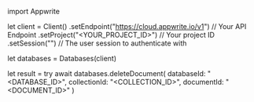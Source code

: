 import Appwrite

let client = Client()
    .setEndpoint("https://cloud.appwrite.io/v1") // Your API Endpoint
    .setProject("<YOUR_PROJECT_ID>") // Your project ID
    .setSession("") // The user session to authenticate with

let databases = Databases(client)

let result = try await databases.deleteDocument(
    databaseId: "<DATABASE_ID>",
    collectionId: "<COLLECTION_ID>",
    documentId: "<DOCUMENT_ID>"
)

